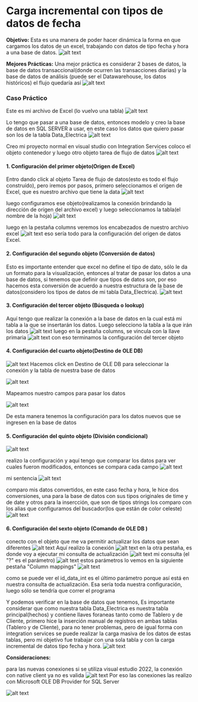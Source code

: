 # Carga incremental con tipos de datos de fecha

**Objetivo:**
Esta es una manera de poder hacer dinámica la forma en que cargamos los datos de un excel, trabajando con datos de tipo fecha y hora a una base de datos. 
![alt text](image-2.png)

**Mejores Prácticas:**
Una mejor práctica es considerar 2 bases de datos, la base de datos transaccional(donde ocurren las transacciones diarias) y la base de datos de análisis (puede ser el Datawarehouse, los datos históricos)
el flujo quedaría así
![alt text](image-3.png)

### **Caso Práctico**

Este es mi archivo de Excel (lo vuelvo una tabla)
![alt text](image-4.png)

Lo tengo que pasar a una base de datos, entonces modelo y creo la base de datos en SQL SERVER a usar, en este caso los datos que quiero pasar son los de la tabla Data_Electrica
![alt text](image-5.png)

Creo mi proyecto normal en visual studio con Integration Services
coloco el objeto contenedor y luego otro objeto tarea de flujo de datos
![alt text](image-6.png)

#### **1. Configuración del primer objeto(Origen de Excel)**
Entro dando click al objeto Tarea de flujo de datos(esto es todo el flujo construído), pero iremos por pasos, primero seleccionamos el origen de Excel, que es nuestro archivo que tiene la data
![alt text](image-7.png)

luego configuramos  ese objeto(realizamos la conexión brindando la dirección de origen del archivo excel) y luego seleccionamos la tabla(el nombre de la hoja)
![alt text](image-8.png)

luego en la pestaña columns veremos los encabezados de nuestro archivo excel
![alt text](image-9.png)
eso sería todo para la configuración del origen de datos Excel.

#### **2. Configuración del segundo objeto (Conversión de datos)**
Esto es importante entender que excel no define el tipo de dato, sólo le da un formato para la visualización, entonces al tratar de pasar los datos a una base de datos, si tenemos que definir que tipos de datos son, por eso hacemos esta conversión de acuerdo a nuestra estructura de la base de datos(considero los tipos de datos de mi tabla Data_Electrica).
![alt text](image-10.png)

#### **3. Configuración del tercer objeto (Búsqueda o lookup)**
Aquí tengo que realizar la conexión a la base de datos en la cual está mi tabla a la que se insertarán los datos. Luego selecciono la tabla a la que irán los datos
![alt text](image-11.png)
luego en la pestaña columns, se vincula con la llave primaria
![alt text](image-12.png)
con eso terminamos la configuración del tercer objeto

#### **4. Configuración del cuarto objeto(Destino de OLE DB)**
![alt text](image-13.png)
Hacemos click en Destino de OLE DB para seleccionar la conexión y la tabla de nuestra base de datos

![alt text](image-14.png)

Mapeamos nuestro campos para pasar los datos

![alt text](image-15.png)

De esta manera tenemos la configuración para los datos nuevos que se ingresen en la base de datos

#### **5. Configuración del quinto objeto (División condicional)**
![alt text](image-16.png)

realizo la configuración y aquí tengo que comparar los datos para ver cuales fueron modificados, entonces se compara cada campo
![alt text](image-17.png)

mi sentencia
![alt text](image-18.png)

comparo mis datos convertidos, en este caso fecha y hora, le hice dos conversiones, una para la base de datos con sus tipos originales de time y de date y otros para la insercción, que son de tipos strings los comparo con los alias que configuramos del buscador(los que están de color celeste)
![alt text](image-19.png)

#### **6. Configuración del sexto objeto (Comando de OLE DB )** 
conecto con el objeto que me va permitir actualizar los datos que sean diferentes
![alt text](image-20.png)
Aquí realizo la conexión
![alt text](image-21.png)
en la otra pestaña, es donde voy a ejecutar mi consulta de actualización
![alt text](image-22.png)
mi consulta (el "?" es el parámetro)
![alt text](image-23.png)
estos parámetros lo vemos en la siguiente pestaña "Column mappings"
![alt text](image-24.png)

como se puede ver el id_data_int es el último parámetro porque así está en nuestra consulta de actualización. Esa sería toda nuestra configuración, luego sólo se tendría que correr el programa

Y podemos verificar en la base de datos que tenemos, Es importante considerar que como nuestra tabla Data_Electrica es nuestra tabla principal(hechos) y contiene llaves foraneas tanto como de Tablero y de Cliente, primero hice la inserción manual de registros en ambas tablas (Tablero y de Cliente), para no tener problemas, pero de igual forma con integration services se puede realizar la carga masiva de los datos de estas tablas, pero mi  objetivo fue trabajar con una sola tabla y con la carga incremental de datos tipo fecha y hora.
![alt text](image-25.png)

**Consideraciones:**

para las nuevas conexiones si se utiliza visual estudio 2022, la conexión con native client ya no es valida 
![alt text](image-26.png)
Por eso las conexiones las realizo con Microsoft OLE DB Provider for SQL Server

![alt text](image-27.png)